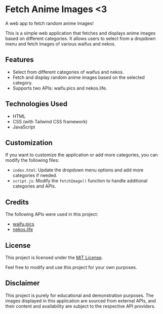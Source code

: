 # Fetch Anime Images <3
A web app to fetch random anime images!

This is a simple web application that fetches and displays anime images based on different categories. It allows users to select from a dropdown menu and fetch images of various waifus and nekos.

## Features

- Select from different categories of waifus and nekos.
- Fetch and display random anime images based on the selected category.
- Supports two APIs: waifu.pics and nekos.life.

## Technologies Used

- HTML
- CSS (with Tailwind CSS framework)
- JavaScript

## Customization

If you want to customize the application or add more categories, you can modify the following files:

- `index.html`: Update the dropdown menu options and add more categories if needed.
- `script.js`: Modify the `fetchImage()` function to handle additional categories and APIs.

## Credits

The following APIs were used in this project:

- [waifu.pics](https://waifu.pics/)
- [nekos.life](https://nekos.life/)

## License

This project is licensed under the [MIT License](LICENSE).

Feel free to modify and use this project for your own purposes.

## Disclaimer

This project is purely for educational and demonstration purposes. The images displayed in this application are sourced from external APIs, and their content and availability are subject to the respective API providers.
